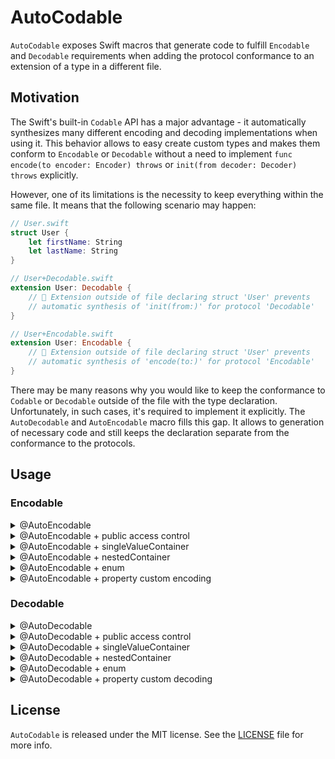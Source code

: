 # AutoCodable

`AutoCodable` exposes Swift macros that generate code to fulfill `Encodable` and `Decodable` requirements when adding the protocol conformance to an extension of a type in a different file.

## Motivation

The Swift's built-in `Codable` API has a major advantage - it automatically synthesizes many different encoding and decoding implementations when using it. This behavior allows to easy create custom types and makes them conform to `Encodable` or `Decodable` without a need to implement `func encode(to encoder: Encoder) throws` or `init(from decoder: Decoder) throws` explicitly.

However, one of its limitations is the necessity to keep everything within the same file. It means that the following scenario may happen:

```swift
// User.swift
struct User {
    let firstName: String
    let lastName: String 
}

// User+Decodable.swift
extension User: Decodable {
    // 🛑 Extension outside of file declaring struct 'User' prevents 
    // automatic synthesis of 'init(from:)' for protocol 'Decodable'
}

// User+Encodable.swift
extension User: Encodable {
    // 🛑 Extension outside of file declaring struct 'User' prevents 
    // automatic synthesis of 'encode(to:)' for protocol 'Encodable'
}
```

There may be many reasons why you would like to keep the conformance to `Codable` or `Decodable` outside of the file with the type declaration. Unfortunately, in such cases, it's required to implement it explicitly. The `AutoDecodable` and `AutoEncodable` macro fills this gap. It allows to generation of necessary code and still keeps the declaration separate from the conformance to the protocols.

## Usage

### Encodable

<details>
<summary>@AutoEncodable</summary>

```swift
// User.swift
struct User {
    let firstName: String
    let lastName: String 
}

// User+Encodable.swift
@AutoEncodable
extension User: Encodable {
    enum CodingKeys: String, CodingKey {
        case firstName
        case lastName
    }
}

🔽

// User+Encodable.swift
extension User: Encodable {
    enum CodingKeys: String, CodingKey {
        case firstName
        case lastName
    }

    func encode(to encoder: Encoder) throws {
        var container = encoder.container(keyedBy: CodingKeys.self)
        try container.encode(firstName, forKey: .firstName)
        try container.encode(lastName, forKey: .lastName)
    }
}
```
</details>

<details>
<summary>@AutoEncodable + public access control</summary>

```swift
// User.swift
public struct User {
    public let firstName: String
    public let lastName: String
}

// User+Encodable.swift
@AutoEncodable(accessControl: .public)
extension User: Encodable {
    enum CodingKeys: String, CodingKey {
        case firstName
        case lastName
    }
}

🔽

// User+Encodable.swift
extension User: Encodable {
    enum CodingKeys: String, CodingKey {
        case firstName
        case lastName
    }

    public func encode(to encoder: Encoder) throws {
        var container = encoder.container(keyedBy: CodingKeys.self)
        try container.encode(firstName, forKey: .firstName)
        try container.encode(lastName, forKey: .lastName)
    }
}
```
</details>

<details>
<summary>@AutoEncodable + singleValueContainer</summary>

```swift
// Identifier.swift
struct Identifier {
    let value: Int
}

// Identifier+Encodable.swift
//❗️The name associated with `singleValue` must match the property name inside the type.
@AutoEncodable(container: .singleValue("value"))
extension Identifier: Encodable {}

🔽

// Identifier+Encodable.swift
extension Identifier: Encodable {
    func encode(to encoder: Encoder) throws {
        var container = encoder.singleValueContainer()
        try container.encode(value)
    }
}
```
</details>

<details>
<summary>@AutoEncodable + nestedContainer</summary>

```swift
// User.swift
struct User {
    let firstName: String
    let lastName: String
}

// User+Encodable.swift
@AutoEncodable
extension User: Encodable {
    enum CodingKeys: String, CodingKey {
        case names
        
        //❗️The nested coding keys enum must follow the name convention: `CaseName` + `CodingKeys`
        enum NamesCodingKeys: String, CodingKey {
            case firstName
            case lastName
        }
    }
}

🔽

// User+Encodable.swift
extension User: Encodable {
    enum CodingKeys: String, CodingKey {
        case names
        
        enum NamesCodingKeys: String, CodingKey {
            case firstName
            case lastName
        }
    }

    func encode(to encoder: Encoder) throws {
        var container = encoder.container(keyedBy: CodingKeys.self)
        var namesContainer = container.nestedContainer(
            keyedBy: CodingKeys.NamesCodingKeys.self,
            forKey: .names
        )
        try namesContainer.encode(firstName, forKey: .firstName)
        try namesContainer.encode(lastName, forKey: .lastName)
    }
}
```
</details>

<details>
<summary>@AutoEncodable + enum</summary>

```swift
// Membership.swift
enum Membership {
    case regular
    case premium
}

// Membership+Encodable.swift
@AutoEncodable(container: .singleValueForEnum)
extension Membership: Encodable {
    enum CodingKeys: String, CodingKey {
        case regular
        case premium
    }
}

🔽

// Membership+Encodable.swift
extension Membership: Encodable {
    enum CodingKeys: String, CodingKey {
        case regular
        case premium
    }

    func encode(to encoder: Encoder) throws {
        var container = encoder.singleValueContainer()
        switch self {
        case .regular:
            try container.encode(CodingKeys.regular.rawValue)
        case .premium:
            try container.encode(CodingKeys.premium.rawValue)
        }
    }
}
```
</details>

<details>
<summary>@AutoEncodable + property custom encoding</summary>

```swift
// User.swift
struct User {
    let firstName: String
    let lastName: String
    let avatarUrl: URL
}

// User+Encodable.swift
@AutoEncodable
extension User: Encodable {
    enum CodingKeys: String, CodingKey {
        case firstName
        case lastName
        @EncodedValue(Avatar.self)
        case avatarUrl
    }

    private struct Avatar: EncodableValue {
        let path: String
        let `extension`: String

        init(from value: URL) {
            self.path = value.deletingPathExtension().absoluteString
            self.extension = value.pathExtension
        }
    }
}

🔽

// User+Encodable.swift
extension User: Encodable {
    enum CodingKeys: String, CodingKey {
        case firstName
        case lastName
        @EncodedValue(Avatar.self)
        case avatarUrl
    }

    private struct Avatar: EncodableValue {
        let path: String
        let `extension`: String

        init(from value: URL) {
            self.path = value.deletingPathExtension().absoluteString
            self.extension = value.pathExtension
        }
    }

    func encode(to encoder: Encoder) throws {
        var container = encoder.container(keyedBy: CodingKeys.self)
        try container.encode(firstName, forKey: .firstName)
        try container.encode(lastName, forKey: .lastName)
        try container.encode(Avatar(from: avatarUrl), forKey: .avatarUrl)
    }
}
```
</details>

### Decodable

<details>
<summary>@AutoDecodable</summary>

```swift
// User.swift
struct User {
    let firstName: String
    let lastName: String
}

// User+Decodable.swift
@AutoDecodable
extension User: Decodable {
    enum CodingKeys: String, CodingKey {
        case firstName
        case lastName
    }
}

🔽

// User+Decodable.swift
extension User: Decodable {
    enum CodingKeys: String, CodingKey {
        case firstName
        case lastName
    }

    init(from decoder: Decoder) throws {
        let container = try decoder.container(keyedBy: CodingKeys.self)
        try self.init(
            firstName: container.decode(for: .firstName),
            lastName: container.decode(for: .lastName)
        )
    }
}
```
</details>

<details>
<summary>@AutoDecodable + public access control</summary>

```swift
// User.swift
public struct User {
    public let firstName: String
    public let lastName: String
}

// User+Decodable.swift
@AutoDecodable(accessControl: .public)
extension User: Decodable {
    enum CodingKeys: String, CodingKey {
        case firstName
        case lastName
    }
}

🔽

// User+Decodable.swift
extension User: Decodable {
    enum CodingKeys: String, CodingKey {
        case firstName
        case lastName
    }

    public init(from decoder: Decoder) throws {
        let container = try decoder.container(keyedBy: CodingKeys.self)
        try self.init(
            firstName: container.decode(for: .firstName),
            lastName: container.decode(for: .lastName)
        )
    }
}
```
</details>

<details>
<summary>@AutoDecodable + singleValueContainer</summary>

```swift
// Identifier.swift
struct Identifier {
    let value: Int
}

// Identifier+Decodable.swift
//❗️The name associated with `singleValue` must match the property name inside the type.
@AutoDecodable(container: .singleValue("value"))
extension Identifier: Encodable {}

🔽

// Identifier+Decodable.swift
extension Identifier: Decodable {
    init(from decoder: Decoder) throws {
        let container = try decoder.singleValueContainer()
        try self.init(value: container.decode())
    }
}
```
</details>

<details>
<summary>@AutoDecodable + nestedContainer</summary>

```swift
// User.swift
struct User {
    let firstName: String
    let lastName: String
}

// User+Decodable.swift
@AutoDecodable
extension User: Decodable {
    enum CodingKeys: String, CodingKey {
        case names
        
        //❗️The nested coding keys enum must follow the name convention: `CaseName` + `CodingKeys`
        enum NamesCodingKeys: String, CodingKey {
            case firstName
            case lastName
        }
    }
}

🔽

// User+Decodable.swift
extension User: Decodable {
    enum CodingKeys: String, CodingKey {
        case names
        
        enum NamesCodingKeys: String, CodingKey {
            case firstName
            case lastName
        }
    }

    init(from decoder: Decoder) throws {
        let container = try decoder.container(keyedBy: CodingKeys.self)
        let namesContainer = try container.nestedContainer(
            keyedBy: CodingKeys.NamesCodingKeys.self,
            forKey: .names
        )
        try self.init(
            firstName: namesContainer.decode(for: .firstName),
            lastName: namesContainer.decode(for: .lastName)
        )
    }
}
```
</details>

<details>
<summary>@AutoDecodable + enum</summary>

```swift
// Membership.swift
enum Membership {
    case regular
    case premium
}

// Membership+Decodable.swift
@AutoDecodable(container: .singleValueForEnum)
extension Membership: Decodable {
    enum CodingKeys: String, CodingKey {
        case regular
        case premium
    }
}

🔽

// Membership+Decodable.swift
extension Membership: Decodable {
    enum CodingKeys: String, CodingKey {
        case regular
        case premium
    }

    init(from decoder: Decoder) throws {
        let container = try decoder.singleValueContainer()
        let stringValue = try container.decode(String.self)
        switch stringValue {
        case CodingKeys.regular.rawValue:
            self = .regular
        case CodingKeys.premium.rawValue:
            self = .premium
        default:
            throw DecodingError.dataCorruptedError(
                in: container,
                debugDescription: "Invalid value: \(stringValue)"
            )
        }
    }
}
```
</details>

<details>
<summary>@AutoDecodable + property custom decoding</summary>

```swift
// User.swift
struct User {
    let firstName: String
    let lastName: String
    let avatarUrl: URL?
}

// User+Decodable.swift
@AutoDecodable
extension User: Decodable {
    enum CodingKeys: String, CodingKey {
        case firstName
        case lastName
        @DecodedValue(Avatar.self)
        case avatarUrl
    }

    private struct Avatar: DecodableValue {
        let path: String
        let `extension`: String

        func value() -> URL? {
            .init(string: path + "." + `extension`)
        }
    }
}

🔽

// User+Decodable.swift
extension User: Decodable {
    enum CodingKeys: String, CodingKey {
        case firstName
        case lastName
        @DecodedValue(Avatar.self)
        case avatarUrl
    }

    private struct Avatar: DecodableValue {
        let path: String
        let `extension`: String

        func value() -> URL? {
            .init(string: path + "." + `extension`)
        }
    }

    init(from decoder: Decoder) throws {
        let container = try decoder.container(keyedBy: CodingKeys.self)
        try self.init(
            firstName: container.decode(for: .firstName),
            lastName: container.decode(for: .lastName),
            avatarUrl: container.decode(Avatar.self, forKey: .avatarUrl).value()
        )
    }
}
```
</details>

## License

`AutoCodable` is released under the MIT license. See the [LICENSE](LICENSE) file for more info.